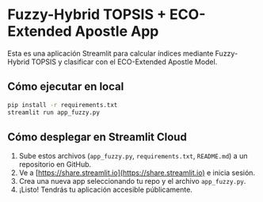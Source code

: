 # Fuzzy-Hybrid TOPSIS + ECO-Extended Apostle App

Esta es una aplicación Streamlit para calcular índices mediante Fuzzy-Hybrid TOPSIS y clasificar con el ECO-Extended Apostle Model.

## Cómo ejecutar en local

```bash
pip install -r requirements.txt
streamlit run app_fuzzy.py
```

## Cómo desplegar en Streamlit Cloud

1. Sube estos archivos (`app_fuzzy.py`, `requirements.txt`, `README.md`) a un repositorio en GitHub.
2. Ve a [https://share.streamlit.io](https://share.streamlit.io) e inicia sesión.
3. Crea una nueva app seleccionando tu repo y el archivo `app_fuzzy.py`.
4. ¡Listo! Tendrás tu aplicación accesible públicamente.
